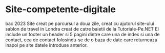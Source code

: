 # Site-competente-digitale
bac 2023
Site creat pe parcursul a doua zile, creat cu ajutorul site-ului sablon de travel in Londra creat de catre baietii de la Tutoriale-Pe.NET
El include un footer un header si 5 pagini dintre care una de index si una de contact, cea de contact folosindu-se de o baza de date care returneaza inapoi 
pe site datele introduse anterior.
